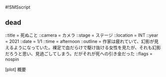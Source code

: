 #!SMSscript

## dead

::title = 死ぬこと
::camera = カメラ
::stage = ステージ
::location = INT
::year = 2021
::date = 1/1
::time = afternoon
::outline = 作家は疲れていて、幻影が見えるようになっていた。裸足で血だらけで駆け抜ける女性を見たが、それも幻影だろうと思い、見過ごしてしまう。だがそれが死への引き金だった
::flags = nospin

[plot]
概要


